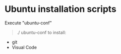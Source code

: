 # Ubuntu installation scripts

Execute "ubuntu-conf" 
> ./ ubuntu-conf
to install:
* git
* Visual Code
